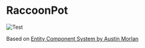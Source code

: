 # RaccoonPot
![Test](https://github.com/gyoce/RaccoonPot/actions/workflows/cmake.yml/badge.svg)

Based on [Entity Component System by Austin Morlan](https://code.austinmorlan.com/austin/2019-ecs)

